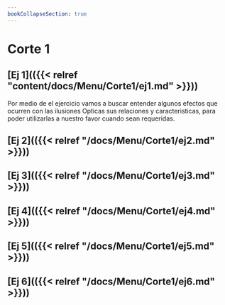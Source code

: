 ```yaml
---
bookCollapseSection: true
---
```


# Corte 1



## [Ej 1](({{< relref "content/docs/Menu/Corte1/ej1.md" >}}))

Por medio de el ejercicio vamos a buscar entender algunos efectos que ocurren con las ilusiones Opticas  sus relaciones y caracteristicas, para poder utilizarlas a nuestro favor cuando sean requeridas. 

## [Ej 2](({{< relref "/docs/Menu/Corte1/ej2.md" >}}))


## [Ej 3](({{< relref "/docs/Menu/Corte1/ej3.md" >}}))


## [Ej 4](({{< relref "/docs/Menu/Corte1/ej4.md" >}}))


## [Ej 5](({{< relref "/docs/Menu/Corte1/ej5.md" >}}))


## [Ej 6](({{< relref "/docs/Menu/Corte1/ej6.md" >}}))


